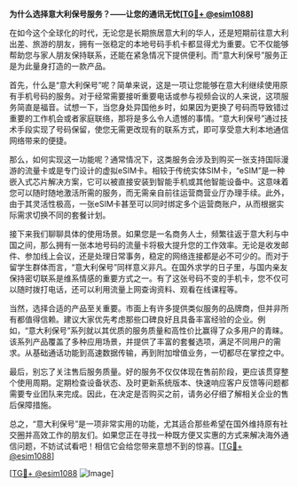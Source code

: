 **为什么选择意大利保号服务？——让您的通讯无忧[[TG💪+ @esim1088](https://t.me/s/esim1088)]**

在如今这个全球化的时代，无论您是长期旅居意大利的华人，还是短期前往意大利出差、旅游的朋友，拥有一张稳定的本地号码手机卡都显得尤为重要。它不仅能够帮助您与家人朋友保持联系，还能在紧急情况下提供便利。而“意大利保号”服务正是为此量身打造的一款产品。

首先，什么是“意大利保号”呢？简单来说，这是一项让您能够在意大利继续使用原有手机号码的服务。对于经常需要接听重要电话或参与视频会议的人来说，这项服务简直是福音。试想一下，当您身处异国他乡时，如果因为更换了号码而导致错过重要的工作机会或者家庭联络，那将是多么令人遗憾的事情。“意大利保号”通过技术手段实现了号码保留，使您无需更改现有的联系方式，即可享受意大利本地通信网络带来的便捷。

那么，如何实现这一功能呢？通常情况下，这类服务会涉及到购买一张支持国际漫游的流量卡或是专门设计的虚拟eSIM卡。相较于传统实体SIM卡，“eSIM”是一种嵌入式芯片解决方案，它可以被直接安装到智能手机或其他智能设备中。这意味着您可以随时随地激活所需的服务，而无需亲自前往运营商营业厅办理手续。此外，由于其灵活性极高，一张eSIM卡甚至可以同时绑定多个运营商账户，从而根据实际需求切换不同的套餐计划。

接下来我们聊聊具体的使用场景。如果您是一名商务人士，频繁往返于意大利与中国之间，那么拥有一张本地号码的流量卡将极大提升您的工作效率。无论是收发邮件、参加线上会议，还是处理日常事务，稳定的网络连接都是必不可少的。而对于留学生群体而言，“意大利保号”同样意义非凡。在国外求学的日子里，与国内亲友保持密切联系是维系情感的重要方式之一。有了这张号码不变的手机卡，您不仅可以随时拨打电话，还可以利用流量上网查询资料、观看在线课程等。

当然，选择合适的产品至关重要。市面上有许多提供类似服务的品牌商，但并非所有都值得信赖。建议大家优先考虑那些口碑良好且具备丰富经验的企业。例如，“意大利保号”系列就以其优质的服务质量和高性价比赢得了众多用户的青睐。该系列产品覆盖了多种应用场景，并提供了丰富的套餐选项，满足不同用户的需求。从基础通话功能到高速数据传输，再到附加增值业务，一切都尽在掌控之中。

最后，别忘了关注售后服务质量。好的服务不仅仅体现在售前阶段，更应该贯穿整个使用周期。定期检查设备状态、及时更新系统版本、快速响应客户反馈等问题都需要专业团队来完成。因此，在决定是否购买之前，请务必仔细了解相关企业的售后保障措施。

总之，“意大利保号”是一项非常实用的功能，尤其适合那些希望在国外维持原有社交圈并高效工作的朋友们。如果您正在寻找一种既方便又实惠的方式来解决海外通信问题，不妨试试看吧！相信它会给您带来意想不到的惊喜。[[TG💪+ @esim1088](https://t.me/s/esim1088)]

[[TG💪+ @esim1088](https://t.me/s/esim1088) ![Image](https://i.postimg.cc/4NQfJmqS/Snipaste-2025-05-13-00-14-12.png)]
